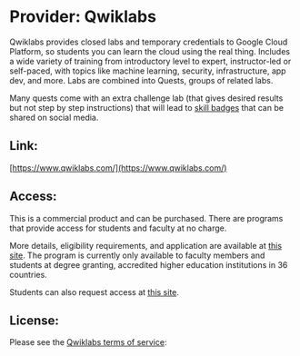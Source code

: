 # Provider: Qwiklabs

Qwiklabs provides closed labs and temporary credentials to Google Cloud Platform, so students you can learn the cloud using the real thing. Includes a wide variety of training from introductory level to expert, instructor-led or self-paced, with topics like machine learning, security, infrastructure, app dev, and more.  Labs are combined into Quests, groups of related labs.

Many quests come with an extra challenge lab (that gives desired results but not step by step instructions) that will lead to [skill badges](https://cloud.google.com/training/badges) that can be shared on social media.

## Link:

[https://www.qwiklabs.com/](https://www.qwiklabs.com/)

##  Access:

This is a commercial product and can be purchased.  There are programs that provide access for students and faculty at no charge.  

More details, eligibility requirements, and application are available at [this site](https://edu.google.com/programs/faculty/training-benefits/?modal_active=none&topic_tc=featured).   The program is currently only available to faculty members and students at degree granting, accredited higher education institutions in 36 countries.

Students can also request access at [this site](https://go.qwiklabs.com/hey-student).

## License: 

Please see the [Qwiklabs terms of service](https://www.qwiklabs.com/terms_of_service):
